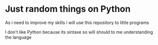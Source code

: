 
# Just random things on Python

As i need to improve my skills i will use this repository to little programs

I don't like Python because its sintaxe so will should to me understanding the language

